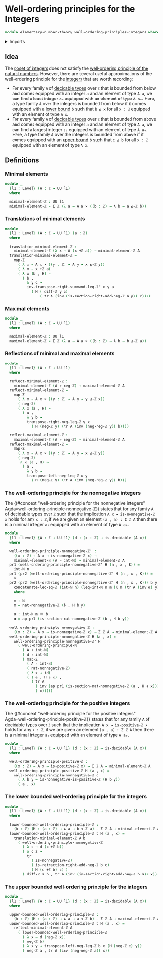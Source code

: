 # Well-ordering principles for the integers

```agda
module elementary-number-theory.well-ordering-principles-integers where
```

<details><summary>Imports</summary>

```agda
open import elementary-number-theory.addition-integers
open import elementary-number-theory.difference-integers
open import elementary-number-theory.inequality-integers
open import elementary-number-theory.integers
open import elementary-number-theory.natural-numbers
open import elementary-number-theory.nonnegative-integers
open import elementary-number-theory.positive-and-negative-integers
open import elementary-number-theory.positive-integers
open import elementary-number-theory.well-ordering-principle-natural-numbers

open import foundation.action-on-identifications-functions
open import foundation.cartesian-product-types
open import foundation.coproduct-types
open import foundation.decidable-types
open import foundation.dependent-pair-types
open import foundation.function-types
open import foundation.functoriality-dependent-pair-types
open import foundation.identity-types
open import foundation.transport-along-identifications
open import foundation.universe-levels
```

</details>

## Idea

The [poset of integers](elementary-number-theory.inequality-integers.md) does not satisfy the [well-ordering principle of the natural numbers](elementary-number-theory.well-ordering-principle-natural-numbers.md). However, there are several useful approximations of the well-ordering principle for the [integers](elementary-number-theory.integers.md) that are worth recording:

- For every family `A` of [decidable types](foundation.decidable-types.md) over `ℤ` that
is bounded from below and comes equipped with an integer `a` and an element of type `A a`, we can find a least integer `a₀` equipped with an element of type `A a₀`. Here, a type family `A` over the integers is bounded from below if it comes equipped with a [lower bound](order-theory.lower-bounds-posets.md) `b` such that `b ≤ x` for all `x : ℤ` equipped with an element of type `A x`.
- For every family `A` of [decidable types](foundation.decidable-types.md) over `ℤ` that
is bounded from above and comes equipped with an integer `a` and an element of type `A a`, we can find a largest integer `a₀` equipped with an element of type `A a₀`. Here, a type family `A` over the integers is bounded from above if it comes equipped with an [upper bound](order-theory.lower-bounds-posets.md) `b` such that `x ≤ b` for all `x : ℤ` equipped with an element of type `A x`.

## Definitions

### Minimal elements

```agda
module _
  {l1 : Level} (A : ℤ → UU l1)
  where

  minimal-element-ℤ : UU l1
  minimal-element-ℤ = Σ ℤ (λ a → A a × ((b : ℤ) → A b → a ≤-ℤ b))
```

### Translations of minimal elements

```agda
module _
  {l1 : Level} (A : ℤ → UU l1) (a : ℤ)
  where

  translation-minimal-element-ℤ :
    minimal-element-ℤ (λ x → A (x +ℤ a)) → minimal-element-ℤ A
  translation-minimal-element-ℤ =
    map-Σ
      ( λ x → A x × ((y : ℤ) → A y → x ≤-ℤ y))
      ( λ x → x +ℤ a)
      ( λ x (b , H) →
        ( b ,
          λ y c →
          inv-transpose-right-summand-leq-ℤ' x y a
            ( H ( diff-ℤ y a)
                ( tr A (inv (is-section-right-add-neg-ℤ a y)) c))))
```

### Maximal elements

```agda
module _
  {l1 : Level} (A : ℤ → UU l1)
  where

  maximal-element-ℤ : UU l1
  maximal-element-ℤ = Σ ℤ (λ a → A a × ((b : ℤ) → A b → b ≤-ℤ a))
```

### Reflections of minimal and maximal elements

```agda
module _
  {l1 : Level} (A : ℤ → UU l1)
  where

  reflect-minimal-element-ℤ :
    minimal-element-ℤ (A ∘ neg-ℤ) → maximal-element-ℤ A
  reflect-minimal-element-ℤ =
    map-Σ
      ( λ x → A x × ((y : ℤ) → A y → y ≤-ℤ x))
      ( neg-ℤ)
      ( λ x (a , H) →
        ( a ,
          λ y b →
          transpose-right-neg-leq-ℤ y x
            ( H (neg-ℤ y) (tr A (inv (neg-neg-ℤ y)) b))))

  reflect-maximal-element-ℤ :
    maximal-element-ℤ (A ∘ neg-ℤ) → minimal-element-ℤ A
  reflect-maximal-element-ℤ =
    map-Σ
      ( λ x → A x × ((y : ℤ) → A y → x ≤-ℤ y))
      ( neg-ℤ)
       λ x (a , H) →
        ( a ,
          λ y b →
          transpose-left-neg-leq-ℤ x y
            ( H (neg-ℤ y) (tr A (inv (neg-neg-ℤ y)) b)))
```

### The well-ordering principle for the nonnegative integers

The {{#concept "well-ordering principle for the nonnegative integers" Agda=well-ordering-principle-nonnegative-ℤ}} states that for any family `A` of decidable types over `ℤ` such that the implication `A x → is-nonnegative-ℤ x` holds for any `x : ℤ`, if we are given an element `(a , a) : Σ ℤ A` then there is a minimal integer `a₀` equipped with an element of type `A a₀`.

```agda
module _
  {l1 : Level} {A : ℤ → UU l1} (d : (x : ℤ) → is-decidable (A x))
  where

  well-ordering-principle-nonnegative-ℤ' :
    ((x : ℤ) → A x → is-nonnegative-ℤ x) →
    minimal-element-ℕ (A ∘ int-ℕ) → minimal-element-ℤ A
  pr1 (well-ordering-principle-nonnegative-ℤ' H (n , x , K)) =
    int-ℕ n
  pr1 (pr2 (well-ordering-principle-nonnegative-ℤ' H (n , x , K))) =
    x
  pr2 (pr2 (well-ordering-principle-nonnegative-ℤ' H (n , x , K))) b y =
    concatenate-leq-eq-ℤ (int-ℕ n) (leq-int-ℕ n m (K m (tr A (inv α) y))) α
    where
    
    m : ℕ
    m = nat-nonnegative-ℤ (b , H b y)
    
    α : int-ℕ m ＝ b
    α = ap pr1 (is-section-nat-nonnegative-ℤ (b , H b y))

  well-ordering-principle-nonnegative-ℤ :
    ((x : ℤ) → A x → is-nonnegative-ℤ x) → Σ ℤ A → minimal-element-ℤ A
  well-ordering-principle-nonnegative-ℤ H (a , x) =
    well-ordering-principle-nonnegative-ℤ' H
      ( well-ordering-principle-ℕ
        ( A ∘ int-ℕ)
        ( d ∘ int-ℕ)
        ( map-Σ
          ( A ∘ int-ℕ)
          ( nat-nonnegative-ℤ)
          ( λ x → id)
          ( ( a , H a x) ,
            ( tr A
              ( inv (ap pr1 (is-section-nat-nonnegative-ℤ (a , H a x))))
              ( x)))))
```

### The well-ordering principle for the positive integers

The {{#concept "well-ordering principle for the positive integers" Agda=well-ordering-principle-positive-ℤ}} states that for any family `A` of decidable types over `ℤ` such that the implication `A x → is-positive-ℤ x` holds for any `x : ℤ`, if we are given an element `(a , a) : Σ ℤ A` then there is a minimal integer `a₀` equipped with an element of type `A a₀`.

```agda
module _
  {l1 : Level} {A : ℤ → UU l1} (d : (x : ℤ) → is-decidable (A x))
  where

  well-ordering-principle-positive-ℤ :
    ((x : ℤ) → A x → is-positive-ℤ x) → Σ ℤ A → minimal-element-ℤ A
  well-ordering-principle-positive-ℤ H (a , x) =
    well-ordering-principle-nonnegative-ℤ d
      ( λ b y → is-nonnegative-is-positive-ℤ (H b y))
      ( a , x)
```

### The lower bounded well-ordering principle for the integers

```agda
module _
  {l1 : Level} {A : ℤ → UU l1} (d : (x : ℤ) → is-decidable (A x))
  where

  lower-bounded-well-ordering-principle-ℤ :
    (b : ℤ) (H : (a : ℤ) → A a → b ≤-ℤ a) → Σ ℤ A → minimal-element-ℤ A
  lower-bounded-well-ordering-principle-ℤ b H (a , x) =
    translation-minimal-element-ℤ A b
      ( well-ordering-principle-nonnegative-ℤ
        ( λ c → d (c +ℤ b))
        ( λ c z →
          tr
            ( is-nonnegative-ℤ)
            ( is-retraction-right-add-neg-ℤ b c)
            ( H (c +ℤ b) z) )
        ( diff-ℤ a b , tr A (inv (is-section-right-add-neg-ℤ b a)) x))
```

### The upper bounded well-ordering principle for the integers

```agda
module _
  {l1 : Level} {A : ℤ → UU l1} (d : (x : ℤ) → is-decidable (A x))
  where

  upper-bounded-well-ordering-principle-ℤ :
    (b : ℤ) (H : (a : ℤ) → A a → a ≤-ℤ b) → Σ ℤ A → maximal-element-ℤ A
  upper-bounded-well-ordering-principle-ℤ b H (a , x) =
    reflect-minimal-element-ℤ A
      ( lower-bounded-well-ordering-principle-ℤ
        ( λ x → d (neg-ℤ x))
        ( neg-ℤ b)
        ( λ x y → transpose-left-neg-leq-ℤ b x (H (neg-ℤ x) y))
        ( neg-ℤ a , tr A (inv (neg-neg-ℤ a)) x))
```
